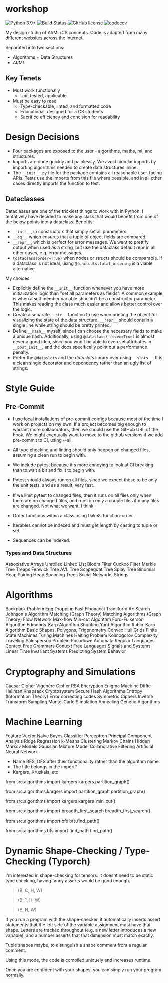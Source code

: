 # workshop

[![Python 3.9+](https://img.shields.io/badge/python-3.9+-blue.svg)](https://www.python.org/downloads/release/python-390/)
[![Build Status](https://travis-ci.com/TylerYep/workshop.svg?branch=master)](https://travis-ci.com/TylerYep/workshop)
[![GitHub license](https://img.shields.io/github/license/TylerYep/workshop)](https://github.com/TylerYep/workshop/blob/master/LICENSE)
[![codecov](https://codecov.io/gh/TylerYep/workshop/branch/master/graph/badge.svg)](https://codecov.io/gh/TylerYep/workshop)

My design studio of AI/ML/CS concepts. Code is adapted from many different websites across the Internet.

Separated into two sections:

- Algorithms + Data Structures
- AI/ML

## Key Tenets

- Must work functionally
  - Unit tested, applicable
- Must be easy to read
  - Type-checkable, linted, and formatted code
  - Educational, designed for a CS students
  - Sacrifice efficiency and concision for readability

# Design Decisions

- Four packages are exposed to the user - algorithms, maths, ml, and structures.
- Imports are done quickly and painlessly. We avoid circular imports by importing algorithms needed to create data structures inline.
- The `__init__.py` file for the package contains all reasonable user-facing APIs. Tests use the imports from this file where possible, and in all other cases directly imports the function to test.

## Dataclasses

Dataclasses are one of the trickiest things to work with in Python. I tentatively have decided to make any class that would benefit from one of the below points into a dataclass.
Benefits:

- `__init__`, in constructors that simply set all parameters.
- `__eq__`, which ensures that a tuple of object fields are compared.
- `__repr__`, which is perfect for error messages. We want to prettify output when used as a string, but use the dataclass default repr in all other cases, e.g. error messages.
- `@dataclass(order=True)` when nodes or structs should be comparable. If a dataclass is not ideal, using `@functools.total_ordering` is a viable alternative.

My choices:

- Explicitly define the `__init__` function whenever you have more initialization logic than "set all parameters as fields". A common example is when a self member variable shouldn't be a constructor parameter. This makes reading the class much easier and allows better control over the logic.
- Create a separate `__str__` function to use when printing the object for visualizing the state of the data structure. `__repr__` should contain a single line while string should be pretty printed.
- Define `__hash__` myself, since I can choose the necessary fields to make a unique hash. Additionally, using `@dataclass(frozen=True)` is almost never a good idea, since you won't be able to even set attributes in `__post_init__`, and the docs specifically point out a performance penalty.
- Prefer the `@dataslots` and the _dataslots_ library over using `__slots__`. It is a clean single decorator and dependency rather than an ugly list of strings.

# Style Guide

## Pre-Commit

- I use local installations of pre-commit configs because most of the time I work on projects on my own. If a project becomes big enough to warrant more collaborators, then we should use the GitHub URL of the hook. We might eventually want to move to the github versions if we add pre-commit to CI, using --all.
- All type checking and linting should only happen on changed files, assuming a clean run to begin with.
- We include pytest because it's more annoying to look at CI breaking than to wait a bit and fix it to begin with.
- Pytest should always run on all files, since we expect those to be only the unit tests, and as a result, very fast.
- If we limit pytest to changed files, then it runs on all files only when there are no changed files,
  and runs on only a couple files if many files are changed. Not what we want, I think.

- Order functions within a class using flake8-function-order.

- Iterables cannot be indexed and must get length by casting to tuple or set.
- Sequences can be indexed.

### Types and Data Structures

Associative Arrays
Unrolled Linked List
Bloom Filter
Cuckoo Filter
Merkle Tree
Treaps
Fenwick Tree
AVL Tree
Scapegoat Tree
Splay Tree
Binomial Heap
Pairing Heap
Spanning Trees
Social Networks
Strings

# Algorithms

Backpack Problem
Egg Dropping
Fast Fibonacci Transform
A\* Search
Johnson's Algorithm
Matching (Graph Theory)
Matching Algorithms (Graph Theory)
Flow Network
Max-flow Min-cut Algorithm
Ford-Fulkerson Algorithm
Edmonds-Karp Algorithm
Shunting Yard Algorithm
Rabin-Karp Algorithm
Basic Shapes, Polygons, Trigonometry
Convex Hull
Grids
Finite State Machines
Turing Machines
Halting Problem
Kolmogorov Complexity
Traveling Salesperson Problem
Pushdown Automata
Regular Languages
Context Free Grammars
Context Free Languages
Signals and Systems
Linear Time Invariant Systems
Predicting System Behavior

# Cryptography and Simulations

Caesar Cipher
Vigenère Cipher
RSA Encryption
Enigma Machine
Diffie-Hellman
Knapsack Cryptosystem
Secure Hash Algorithms
Entropy (Information Theory)
Error correcting codes
Symmetric Ciphers
Inverse Transform Sampling
Monte-Carlo Simulation
Annealing
Genetic Algorithms

# Machine Learning

Feature Vector
Naive Bayes Classifier
Perceptron
Principal Component Analysis
Ridge Regression
k-Means Clustering
Markov Chains
Hidden Markov Models
Gaussian Mixture Model
Collaborative Filtering
Artificial Neural Network

- Name BFS, DFS after their functionality rather than the algorithm name.
- The title belongs in the import?
- Kargers, Kruskals, etc

from src.algorithms import kargers
kargers.partition_graph()

from src.algorithms.kargers import partition_graph
partition_graph()

from src.algorithms import kargers
kargers_min_cut()

from src.algorithms import breadth_first_search
breadth_first_search()

from src.algorithms import bfs
bfs.find_path()

from src.algorithms.bfs import find_path
find_path()

# Dynamic Shape-Checking / Type-Checking (Typorch)

I'm interested in shape-checking for tensors. It doesnt need to be static type checking,
having fancy asserts would be good enough.

> (B, C, H, W)

> (B, 1, H, W)

> (B, H, W)

If you run a program with the shape-checker, it automatically inserts assert statements that the left side of the variable assignment must have that shape. Letters are tracked throughout (e.g. a new letter introduces a new variable), and a number asserts that that dimension must match exactly.

Tuple shapes maybe, to distinguish a shape comment from a regular comment.

Using this mode, the code is compiled uniquely and increases runtime.

Once you are confident with your shapes, you can simply run your program normally.
